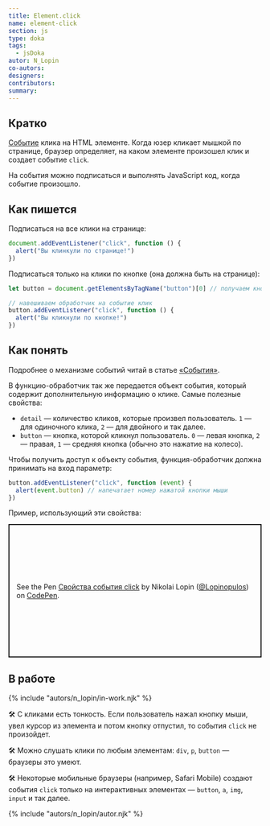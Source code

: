 ```yaml
---
title: Element.click
name: element-click
section: js
type: doka
tags:
  - jsDoka
autor: N_Lopin
co-autors:
designers:
contributors:
summary:
---
```


## Кратко

[Событие](/posts/js/doka/events/) клика на HTML элементе. Когда юзер кликает мышкой по странице, браузер определяет, на каком элементе произошел клик и создает событие `click`.

На события можно подписаться и выполнять JavaScript код, когда событие произошло.

## Как пишется

Подписаться на все клики на странице:

```jsx
document.addEventListener("click", function () {
  alert("Вы клинкули по странице!")
})
```

Подписаться только на клики по кнопке (она должна быть на странице):

```jsx
let button = document.getElementsByTagName("button")[0] // получаем кнопку

// навешиваем обработчик на событие клик
button.addEventListener("click", function () {
  alert("Вы кликнули по кнопке!")
})
```

## Как понять

Подробнее о механизме событий читай в статье [«События»](/posts/js/doka/events/).

В функцию-обработчик так же передается объект события, который содержит дополнительную информацию о клике. Самые полезные свойства:

- `detail` — количество кликов, которые произвел пользователь. `1` — для одиночного клика, `2` — для двойного и так далее.
- `button` — кнопка, которой кликнул пользователь. `0` — левая кнопка, `2` — правая, `1` — средняя кнопка (обычно это нажатие на колесо).

Чтобы получить доступ к объекту события, функция-обработчик должна принимать на вход параметр:

```jsx
button.addEventListener("click", function (event) {
  alert(event.button) // напечатает номер нажатой кнопки мыши
})
```

Пример, использующий эти свойства:

<p class="codepen" data-height="265" data-theme-id="light" data-default-tab="js,result" data-user="Lopinopulos" data-slug-hash="gJZxeK" style="height: 265px; box-sizing: border-box; display: flex; align-items: center; justify-content: center; border: 2px solid; margin: 1em 0; padding: 1em;" data-pen-title="Свойства события click">
  <span>See the Pen <a href="https://codepen.io/Lopinopulos/pen/gJZxeK">
  Свойства события click</a> by Nikolai Lopin (<a href="https://codepen.io/Lopinopulos">@Lopinopulos</a>)
  on <a href="https://codepen.io">CodePen</a>.</span>
</p>
<script async src="https://static.codepen.io/assets/embed/ei.js"></script>

## В работе

{% include "autors/n_lopin/in-work.njk" %}

🛠 С кликами есть тонкость. Если пользователь нажал кнопку мыши, увел курсор из элемента и потом кнопку отпустил, то события `click` не произойдет.

🛠 Можно слушать клики по любым элементам: `div`, `p`, `button` — браузеры это умеют.

🛠 Некоторые мобильные браузеры (например, Safari Mobile) создают события `click` только на интерактивных элементах — `button`, `a`, `img`, `input` и так далее.

{% include "autors/n_lopin/autor.njk" %}
